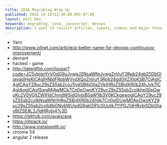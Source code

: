 ```yaml
---
title: 2016 Mograblog Wrap Up
published: 2016-10-15T22:30:00.001-07:00
layout: post.hbs
keywords: mograblog, java, javascript, devops
description: I want to revisit articles, tweets, videos and major things I liked or I think worth mentioning in 2016
---
```



 - Yarn
 - http://www.zdnet.com/article/a-better-name-for-devops-continuous-improvement/
 - devrant
 - hacked - game
 - http://latentflip.com/loupe/?code=JC5vbignYnV0dG9uJywgJ2NsaWNrJywgZnVuY3Rpb24gb25DbGljaygpIHsKICAgIHNldFRpbWVvdXQoZnVuY3Rpb24gdGltZXIoKSB7CiAgICAgICAgY29uc29sZS5sb2coJ1lvdSBjbGlja2VkIHRoZSBidXR0b24hJyk7ICAgIAogICAgfSwgMjAwMCk7Cn0pOwoKY29uc29sZS5sb2coIkhpISIpOwoKc2V0VGltZW91dChmdW5jdGlvbiB0aW1lb3V0KCkgewogICAgY29uc29sZS5sb2coIkNsaWNrIHRoZSBidXR0b24hIik7Cn0sIDUwMDApOwoKY29uc29sZS5sb2coIldlbGNvbWUgdG8gbG91cGUuIik7!!!PGJ1dHRvbj5DbGljayBtZSE8L2J1dHRvbj4%3D
 - https://github.com/avajs/ava
 - https://jitpack.io/
 - http://www.metalsmith.io/
 - chrome 54
 - angular 2 release

